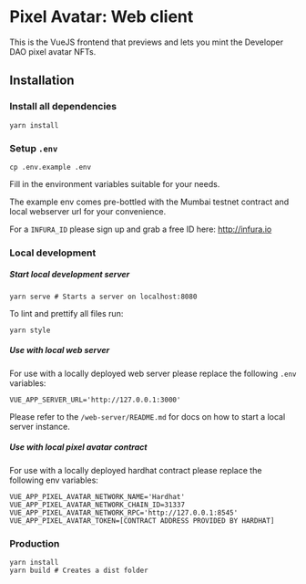 # Pixel Avatar: Web client

This is the VueJS frontend that previews and lets you mint the Developer DAO pixel avatar NFTs.

## Installation

### Install all dependencies

```shell
yarn install
```

### Setup `.env`

```shell
cp .env.example .env
```

Fill in the environment variables suitable for your needs.

The example env comes pre-bottled with the Mumbai testnet contract and local webserver url for your convenience.

For a `INFURA_ID` please sign up and grab a free ID here: http://infura.io

### Local development

##### Start local development server

```shell
yarn serve # Starts a server on localhost:8080
```

To lint and prettify all files run:

```shell
yarn style
```

##### Use with local web server

For use with a locally deployed web server please replace the following `.env` variables:

```dotenv
VUE_APP_SERVER_URL='http://127.0.0.1:3000'
```

Please refer to the `/web-server/README.md` for docs on how to start a local server instance.

##### Use with local pixel avatar contract

For use with a locally deployed hardhat contract please replace the following env variables:

```dotenv
VUE_APP_PIXEL_AVATAR_NETWORK_NAME='Hardhat'
VUE_APP_PIXEL_AVATAR_NETWORK_CHAIN_ID=31337
VUE_APP_PIXEL_AVATAR_NETWORK_RPC='http://127.0.0.1:8545'
VUE_APP_PIXEL_AVATAR_TOKEN=[CONTRACT ADDRESS PROVIDED BY HARDHAT]
```

### Production

```shell
yarn install
yarn build # Creates a dist folder
```
